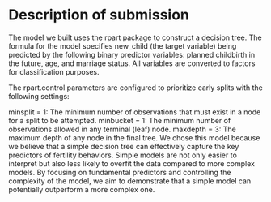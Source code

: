 # Description of submission
The model we built uses the rpart package to construct a decision tree. The formula for the model specifies new_child (the target variable) being predicted by the following binary predictor variables: planned childbirth in the future, age, and marriage status. All variables are converted to factors for classification purposes.

The rpart.control parameters are configured to prioritize early splits with the following settings:

minsplit = 1: The minimum number of observations that must exist in a node for a split to be attempted.
minbucket = 1: The minimum number of observations allowed in any terminal (leaf) node.
maxdepth = 3: The maximum depth of any node in the final tree.
We chose this model because we believe that a simple decision tree can effectively capture the key predictors of fertility behaviors. Simple models are not only easier to interpret but also less likely to overfit the data compared to more complex models. By focusing on fundamental predictors and controlling the complexity of the model, we aim to demonstrate that a simple model can potentially outperform a more complex one.